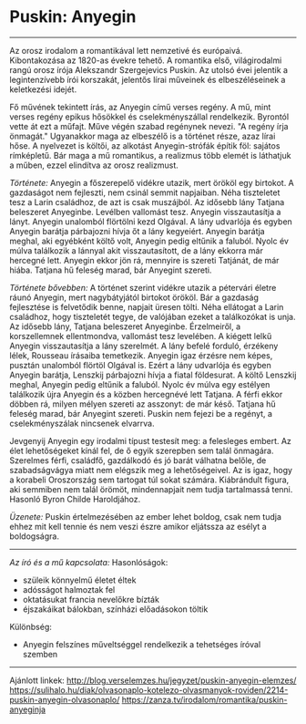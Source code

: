 # Puskin: Anyegin
---
Az orosz irodalom a romantikával lett nemzetivé és európaivá.
Kibontakozása az 1820-as évekre tehető.
A romantika első, világirodalmi rangú orosz írója Alekszandr Szergejevics Puskin. Az utolsó évei jelentik a legintenzívebb írói korszakát, jelentős lírai műveinek és elbeszéléseinek a keletkezési idejét.

Fő művének tekintett írás, az Anyegin című verses regény. A mű, mint verses regény epikus hősökkel és cselekményszállal rendelkezik. Byrontól vette át ezt a műfajt. Műve végén szabad regénynek nevezi. "A regény írja önmagát." Ugyanakkor maga az elbeszélő is a történet része, azaz lírai hőse. A nyelvezet is költői, az alkotást Anyegin-strófák építik föl: sajátos rímképletű. Bár maga a mű romantikus, a realizmus több elemét is láthatjuk a műben, ezzel elindítva az orosz realizmust. 

*Története:*
Anyegin a főszerepelő vidékre utazik, mert örököl egy birtokot. A gazdaságot nem fejleszti, nem csinál semmit napjaiban. Néha tiszteletet tesz a Larin családhoz, de azt is csak muszájból. Az idősebb lány Tatjana beleszeret Anyeginbe. Levélben vallomást tesz. Anyegin visszautasítja a lányt. Anyegin unalomból flörtölni kezd Olgával. A lány udvarlója és egyben Anyegin barátja párbajozni hívja őt a lány kegyeiért. Anyegin barátja meghal, aki egyébként költő volt, Anyegin pedig eltűnik a faluból. Nyolc év múlva találkozik a lánnyal akit visszautasított, de a lány ekkorra már hercegné lett. Anyegin ekkor jön rá, mennyire is szereti Tatjánát, de már hiába. Tatjana hű feleség marad, bár Anyegint szereti.

*Története bővebben:*
A történet szerint vidékre utazik a pétervári életre ráunó Anyegin, mert nagybátyjától birtokot örököl. Bár a gazdaság fejlesztése is felvetődik benne, napjait üresen tölti. Néha ellátogat a Larin családhoz, hogy tiszteletét tegye, de valójában ezeket a találkozókat is unja. Az idősebb lány, Tatjana beleszeret Anyeginbe. Érzelmeiről, a korszellemnek ellentmondva, vallomást tesz levelében. A kiégett lelkű Anyegin visszautasítja a lány szerelmét. A lány befelé forduló, érzékeny lélek, Rousseau írásaiba temetkezik. Anyegin igaz érzésre nem képes, pusztán unalomból flörtöl Olgával is. Ezért a lány udvarlója és egyben Anyegin barátja, Lenszkij párbajozni hívja a fiatal földesurat. A költő Lenszkij meghal, Anyegin pedig eltűnik a faluból. Nyolc év múlva egy estélyen találkozik újra Anyegin és a közben hercegnévé lett Tatjana. A férfi ekkor döbben rá, milyen mélyen szereti az asszonyt: de már késő. Tatjana hű feleség marad, bár Anyegint szereti. 
Puskin nem fejezi be a regényt, a cselekményszálak nincsenek elvarrva.

Jevgenyij Anyegin egy irodalmi típust testesít meg: a felesleges embert. Az élet lehetőségeket kínál fel, de ő egyik szerepben sem talál önmagára. Szerelmes férfi, családfő, gazdálkodó és jó barát válhatna belőle, de szabadságvágya miatt nem elégszik meg a lehetőségeivel. Az is igaz, hogy a korabeli Oroszország sem tartogat túl sokat számára. Kiábrándult figura, aki semmiben nem talál örömöt, mindennapjait nem tudja tartalmassá tenni. Hasonló Byron Childe Haroldjához.

*Üzenete:*
Puskin értelmezésében az ember lehet boldog, csak nem tudja ehhez mit kell tennie és nem veszi észre amikor eljátssza az esélyt a boldogságra.

----
*Az író és a mű kapcsolata:*
Hasonlóságok:
- szüleik könnyelmű életet éltek
- adósságot halmoztak fel 
- oktatásukat francia nevelőkre bízták
- éjszakáikat bálokban, színházi előadásokon töltik 

Különbség:
- Anyegin felszínes műveltséggel rendelkezik a tehetséges íróval szemben

---
Ajánlott linkek:
http://blog.verselemzes.hu/jegyzet/puskin-anyegin-elemzes/
https://sulihalo.hu/diak/olvasonaplo-kotelezo-olvasmanyok-roviden/2214-puskin-anyegin-olvasonaplo/
https://zanza.tv/irodalom/romantika/puskin-anyeginja